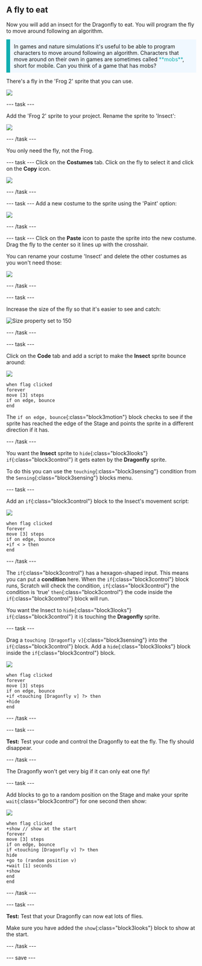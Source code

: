 ## A fly to eat

Now you will add an insect for the Dragonfly to eat. You will program the fly to move around following an algorithm.

<p style="border-left: solid; border-width:10px; border-color: #0faeb0; background-color: aliceblue; padding: 10px;">
In games and nature simulations it's useful to be able to program characters to move around following an algorithm. Characters that move around on their own in games are sometimes called <span style="color: #0faeb0">**mobs**</span>, short for mobile. Can you think of a game that has mobs?</p>

There's a fly in the 'Frog 2' sprite that you can use.

![](images/frog-sprite.png)

--- task ---

Add the 'Frog 2' sprite to your project. Rename the sprite to 'Insect':

![](images/fly-sprite.png)


--- /task ---

You only need the fly, not the Frog.

--- task ---
Click on the **Costumes** tab. Click on the fly to select it and click on the **Copy** icon.

![](images/copy-fly.png)

--- /task ---

--- task ---
Add a new costume to the sprite using the 'Paint' option:

![](images/paint-sprite.png)

--- /task ---

--- task ---
Click on the **Paste** icon to paste the sprite into the new costume. Drag the fly to the center so it lines up with the crosshair.

You can rename your costume 'Insect' and delete the other costumes as you won't need those:

![](images/fly-costume.png)

--- /task ---

--- task ---

Increase the size of the fly so that it's easier to see and catch:

![Size property set to 150](images/fly-size.png)

--- /task ---

--- task ---

Click on the **Code** tab and add a script to make the **Insect** sprite bounce around:

![](images/fly-icon.png)

```blocks3
when flag clicked
forever
move [3] steps
if on edge, bounce
end
```

The `if on edge, bounce`{:class="block3motion"} block checks to see if the sprite has reached the edge of the Stage and points the sprite in a different direction if it has. 

--- /task ---

You want the **Insect** sprite to `hide`{:class="block3looks"} `if`{:class="block3control"} it gets eaten by the **Dragonfly** sprite. 

To do this you can use the `touching`{:class="block3sensing"} condition from the `Sensing`{:class="block3sensing"} blocks menu.

--- task ---

Add an `if`{:class="block3control"} block to the Insect's movement script:

![](images/fly-icon.png)

```blocks3
when flag clicked
forever
move [3] steps
if on edge, bounce
+if < > then 
end
```
--- /task ---

The `if`{:class="block3control"} has a hexagon-shaped input. This means you can put a **condition** here. When the `if`{:class="block3control"} block runs, Scratch will check the condition, `if`{:class="block3control"} the condition is 'true' `then`{:class="block3control"} the code inside the `if`{:class="block3control"} block will run.

You want the Insect to `hide`{:class="block3looks"} `if`{:class="block3control"} it is touching the **Dragonfly** sprite.

--- task ---

Drag a `touching [Dragonfly v]`{:class="block3sensing"} into the `if`{:class="block3control"} block. Add a `hide`{:class="block3looks"} block inside the `if`{:class="block3control"} block.

![](images/fly-icon.png)

```blocks3
when flag clicked
forever
move [3] steps
if on edge, bounce
+if <touching [Dragonfly v] ?> then
+hide 
end
```

--- /task ---

--- task ---

**Test:** Test your code and control the Dragonfly to eat the fly. The fly should disappear.

--- /task ---

The Dragonfly won't get very big if it can only eat one fly! 

--- task ---

Add blocks to go to a random position on the Stage and make your sprite `wait`{:class="block3control"} for one second then show:

![](images/fly-icon.png)

```blocks3
when flag clicked
+show // show at the start
forever
move [3] steps
if on edge, bounce
if <touching [Dragonfly v] ?> then
hide
+go to (random position v)
+wait [1] seconds
+show
end
end
```

--- /task ---

--- task ---

**Test:** Test that your Dragonfly can now eat lots of flies.

Make sure you have added the `show`{:class="block3looks"} block to show at the start.

--- /task ---

--- save ---